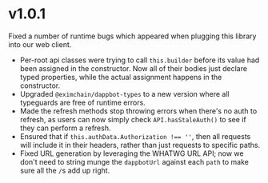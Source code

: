 # v1.0.1
Fixed a number of runtime bugs which appeared when plugging this library into our web client.
- Per-root api classes were trying to call `this.builder` before its value had been assigned in the constructor.  Now all of their bodies just declare typed properties, while the actual assignment happens in the constructor.
- Upgraded `@eximchain/dappbot-types` to a new version where all typeguards are free of runtime errors.
- Made the refresh methods stop throwing errors when there's no auth to refresh, as users can now simply check `API.hasStaleAuth()` to see if they can perform a refresh.
- Ensured that if `this.authData.Authorization !== ''`, then all requests will include it in their headers, rather than just requests to specific paths.
- Fixed URL generation by leveraging the WHATWG URL API; now we don't need to string munge the `dappbotUrl` against each `path` to make sure all the `/`s add up right.